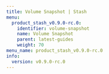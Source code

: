 ```yaml
---
title: Volume Snapshot | Stash
menu:
  product_stash_v0.9.0-rc.0:
    identifier: volume-snapshot
    name: Volume Snapshot
    parent: latest-guides
    weight: 70
menu_name: product_stash_v0.9.0-rc.0
info:
  version: v0.9.0-rc.0
---
```


